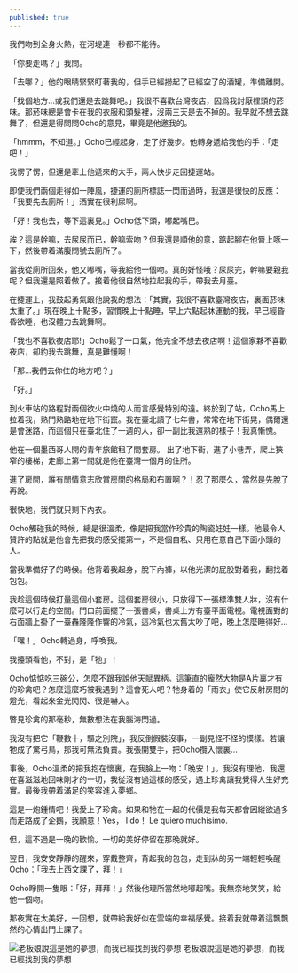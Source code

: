 ```yaml
---
published: true
---
```



我們吻到全身火熱，在河堤連一秒都不能待。

 

「你要走嗎？」我問。

 

「去哪？」他的眼睛緊緊盯著我的，但手已經撈起了已經空了的酒罐，準備離開。

 

「找個地方...或我們還是去跳舞吧。」我很不喜歡台灣夜店，因爲我討厭裡頭的菸味。那菸味總是會卡在我的衣服和頭髮裡，沒兩三天是去不掉的。我早就不想去跳舞了，但還是得問問Ocho的意見，畢竟是他邀我的。

 

「hmmm，不知道。」Ocho已經起身，走了好幾步。他轉身遞給我他的手：「走吧！」

 

我愣了愣，但還是牽上他遞來的大手，兩人快步走回捷運站。

 

即使我們兩個走得如一陣風，捷運的廁所標誌一閃而過時，我還是很快的反應：「我要先去廁所！」酒實在很利尿啊。

 

「好！我也去，等下這裏見。」Ocho低下頭，嘟起嘴巴。

 

誒？這是幹嘛，去尿尿而已，幹嘛索吻？但我還是順他的意，踮起腳在他脣上啄一下，然後帶着滿腹問號去廁所了。

 

當我從廁所回來，他又嘟嘴，等我給他一個吻。真的好怪哦？尿尿完，幹嘛要親我呢？但我還是照着做了。接着他很自然地拉起我的手，帶我去月臺。


 

在捷運上，我鼓起勇氣跟他說我的想法：「其實，我很不喜歡臺灣夜店，裏面菸味太重了。」現在晚上十點多，習慣晚上十點睡，早上六點起牀運動的我，早已經昏昏欲睡，也沒體力去跳舞啊。

 

「我也不喜歡夜店耶!」Ocho鬆了一口氣，他完全不想去夜店啊！這個家夥不喜歡夜店，卻約我去跳舞，真是難懂啊！

 

「那...我們去你住的地方吧？」

 

「好。」



 

到火車站的路程對兩個欲火中燒的人而言感覺特別的遠。終於到了站，Ocho馬上拉着我，熟門熟路地在地下街竄。我在臺北讀了七年書，常常在地下街晃，偶爾還是會迷路，而這個只在臺北住了一週的人，卻一副比我還熟的樣子！我真慚愧。

 

他在一個墨西哥人開的青年旅館租了間套房。 出了地下街，進了小巷弄，爬上狹窄的樓梯，走廊上第一間就是他在臺灣一個月的住所。

 

進了房間，誰有閒情意志欣賞房間的格局和布置啊？！忍了那麼久，當然是先脫了再說。

 

很快地，我們就只剩下內衣。

 

Ocho觸碰我的時候，總是很溫柔，像是把我當作珍貴的陶瓷娃娃一樣。他最令人贊許的點就是他會先把我的感受擺第一，不是個自私、只用在意自己下面小頭的人。

 

當我準備好了的時候。他背着我起身，脫下內褲，以他光潔的屁股對着我，翻找着包包。

 

我趁這個時候打量這個小套房。這個套房很小，只放得下一張標準雙人牀，沒有什麼可以行走的空間。門口前面擺了一張書桌，書桌上方有臺平面電視。電視面對的右面牆上掛了一臺轟隆隆作響的冷氣，這冷氣也太舊太吵了吧，晚上怎麼睡得好...


 

「嘿！」Ocho轉過身，呼喚我。

 

我擡頭看他，不對，是「牠」！

 

Ocho惦惦吃三碗公，怎麼不跟我說他天賦異柄。這筆直的龐然大物是A片裏才有的珍禽吧？怎麼這麼巧被我遇到？這會死人吧？牠身着的「雨衣」使它反射房間的燈光，看起來金光閃閃、很是嚇人。

 

瞥見珍禽的那毫秒，無數想法在我腦海閃過。

 

我沒有把它「鞭數十，驅之別院」，我反倒假裝沒事，一副見怪不怪的模樣。若讓牠成了驚弓鳥，那我可無法負責。我張開雙手，把Ocho攬入懷裏...



 

事後，Ocho溫柔的把我抱在懷裏，在我臉上一吻：「晚安！」。我沒有理他，我還在喜滋滋地回味剛才的一切，我從沒有過這樣的感受，遇上珍禽讓我覺得人生好充實。最後我帶着滿足的笑容進入夢鄉。

 

這是一炮鍾情吧！我愛上了珍禽。如果和牠在一起的代價是我每天都會因縱欲過多而走路成了企鵝，我願意！Yes， I do！ Le quiero muchísimo.

 

但，這不過是一晚的歡愉。一切的美好停留在那晚就好。

 

翌日，我安安靜靜的醒來，穿戴整齊，背起我的包包，走到牀的另一端輕輕喚醒Ocho：「我去上西文課了，拜！」

 

Ocho睜開一隻眼：「好，拜拜！」然後他理所當然地嘟起嘴。我無奈地笑笑，給他一個吻。

 

那夜實在太美好，一回想，就帶給我好似在雲端的幸福感覺。接着我就帶着這飄飄然的心情出門上課了。

![老板娘說這是她的夢想，而我已經找到我的夢想]({{site.baseurl}}/_posts/22713274_10209886136460353_6271674101574170976_o.jpg)
老板娘說這是她的夢想，而我已經找到我的夢想
